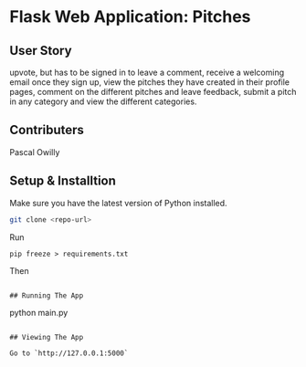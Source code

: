 # Flask Web Application: Pitches

## User Story

upvote, but has to be signed in to leave a comment, receive a welcoming email once they sign up,
 view the pitches they have created in their profile pages, comment on the different pitches and leave feedback, 
 submit a pitch in any category and view the different categories.


## Contributers

Pascal Owilly
## Setup & Installtion

Make sure you have the latest version of Python installed.

```bash
git clone <repo-url>
```

Run
 ```
pip freeze > requirements.txt
```
Then 
```

## Running The App

```
python main.py
```

## Viewing The App

Go to `http://127.0.0.1:5000`
